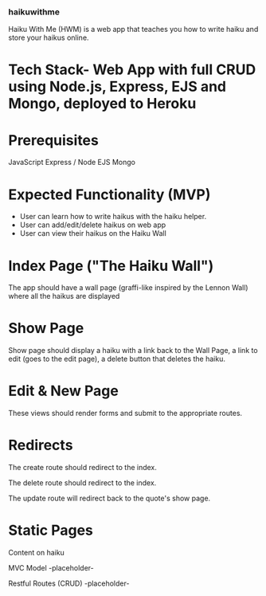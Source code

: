 ### haikuwithme
Haiku With Me (HWM) is a web app that teaches you how to write haiku and store your haikus online.

# Tech Stack- Web App with full CRUD using Node.js, Express, EJS and Mongo, deployed to Heroku

# Prerequisites
JavaScript
Express / Node
EJS
Mongo

# Expected Functionality (MVP)
- User can learn how to write haikus with the haiku helper.
- User can add/edit/delete haikus on web app
- User can view their haikus on the Haiku Wall

# Index Page ("The Haiku Wall")
The app should have a wall page (graffi-like inspired by the Lennon Wall) where
all the haikus are displayed

# Show Page
Show page should display a haiku with a link back to the Wall Page, a link to edit (goes to the edit page), a delete button that deletes the haiku.

# Edit & New Page
These views should render forms and submit to the appropriate routes.

# Redirects
The create route should redirect to the index.

The delete route should redirect to the index.

The update route will redirect back to the quote's show page.

# Static Pages
Content on haiku

MVC Model
-placeholder-

Restful Routes (CRUD)
-placeholder-
